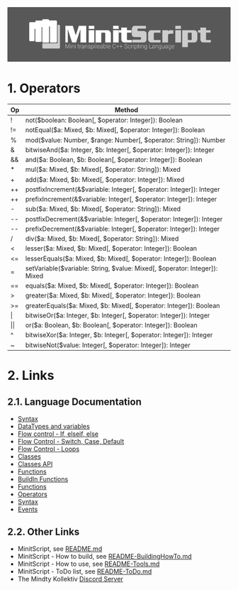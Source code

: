 ![LOGO](https://raw.githubusercontent.com/Mindty-Kollektiv/minitscript/master/resources/github/minitscript-logo.png)

# 1. Operators

| Op | Method                                                                                      |
|----|---------------------------------------------------------------------------------------------|
| !  | not($boolean: Boolean[, $operator: Integer]): Boolean                                       |
| != | notEqual($a: Mixed, $b: Mixed[, $operator: Integer]): Boolean                               |
| %  | mod($value: Number, $range: Number[, $operator: String]): Number                            |
| &  | bitwiseAnd($a: Integer, $b: Integer[, $operator: Integer]): Integer                         |
| && | and($a: Boolean, $b: Boolean[, $operator: Integer]): Boolean                                |
| *  | mul($a: Mixed, $b: Mixed[, $operator: String]): Mixed                                       |
| +  | add($a: Mixed, $b: Mixed[, $operator: Integer]): Mixed                                      |
| ++ | postfixIncrement(&$variable: Integer[, $operator: Integer]): Integer                        |
| ++ | prefixIncrement(&$variable: Integer[, $operator: Integer]): Integer                         |
| -  | sub($a: Mixed, $b: Mixed[, $operator: String]): Mixed                                       |
| -- | postfixDecrement(&$variable: Integer[, $operator: Integer]): Integer                        |
| -- | prefixDecrement(&$variable: Integer[, $operator: Integer]): Integer                         |
| /  | div($a: Mixed, $b: Mixed[, $operator: String]): Mixed                                       |
| <  | lesser($a: Mixed, $b: Mixed[, $operator: Integer]): Boolean                                 |
| <= | lesserEquals($a: Mixed, $b: Mixed[, $operator: Integer]): Boolean                           |
| =  | setVariable($variable: String, $value: Mixed[, $operator: Integer]): Mixed                  |
| == | equals($a: Mixed, $b: Mixed[, $operator: Integer]): Boolean                                 |
| >  | greater($a: Mixed, $b: Mixed[, $operator: Integer]): Boolean                                |
| >= | greaterEquals($a: Mixed, $b: Mixed[, $operator: Integer]): Boolean                          |
| \| | bitwiseOr($a: Integer, $b: Integer[, $operator: Integer]): Integer                          |
| \|\|| or($a: Boolean, $b: Boolean[, $operator: Integer]): Boolean                                |
| ^  | bitwiseXor($a: Integer, $b: Integer[, $operator: Integer]): Integer                         |
| ~  | bitwiseNot($value: Integer[, $operator: Integer]): Integer                                  |

# 2. Links

## 2.1. Language Documentation
 - [Syntax](./README-Syntax.md)
 - [DataTypes and variables](./README-DataTypes%20and%20Variables.md)
 - [Flow control - If, elseif, else](./README-FlowControl-Conditions.md)
 - [Flow Control - Switch, Case, Default](./README-FlowControl-Conditions2.md)
 - [Flow Control - Loops](./README-FlowControl-Loops.md)
 - [Classes](./README-Classes.md)
 - [Classes API](./README-Classes-API.md)
 - [Functions](./README-Functions.md)
 - [BuildIn Functions](./README-BuildIn-Functions.md)
 - [Functions](./README-Functions.md)
 - [Operators](./README-Operators.md)
 - [Syntax](./README-Events.md)
 - [Events](./README-Constants.md)

## 2.2. Other Links

- MinitScript, see [README.md](./README.md)
- MinitScript - How to build, see [README-BuildingHowTo.md](./README-BuildingHowTo.md)
- MinitScript - How to use, see [README-Tools.md](./README-Tools.md)
- MinitScript - ToDo list, see [README-ToDo.md](./README-ToDo.md)
- The Mindty Kollektiv [Discord Server](https://discord.gg/Na4ACaFD)
